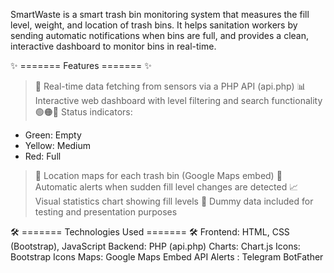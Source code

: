 SmartWaste is a smart trash bin monitoring system that measures the fill level, weight, and location of trash bins. 
It helps sanitation workers by sending automatic notifications when bins are full, and provides a clean, 
interactive dashboard to monitor bins in real-time.

✨ ======= Features ======= ✨
> 🔄 Real-time data fetching from sensors via a PHP API (api.php)
> 📊 Interactive web dashboard with level filtering and search functionality
> 🟢🟠🔴 Status indicators:
   - Green: Empty
   - Yellow: Medium
   - Red: Full
> 📍 Location maps for each trash bin (Google Maps embed)
> 🔔 Automatic alerts when sudden fill level changes are detected
> 📈 Visual statistics chart showing fill levels
> 🧪 Dummy data included for testing and presentation purposes


🛠️ ======= Technologies Used ======= 🛠️
Frontend: HTML, CSS (Bootstrap), JavaScript
Backend: PHP (api.php)
Charts: Chart.js
Icons: Bootstrap Icons
Maps: Google Maps Embed API
Alerts : Telegram BotFather
